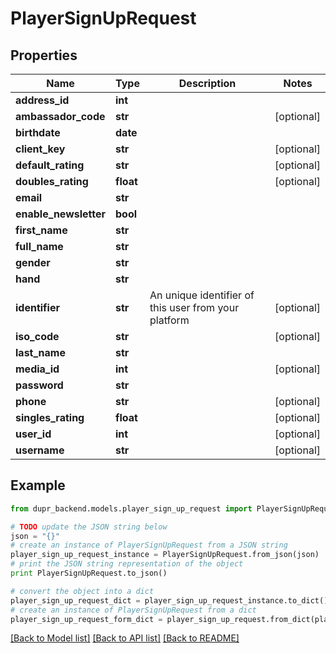 # PlayerSignUpRequest


## Properties
Name | Type | Description | Notes
------------ | ------------- | ------------- | -------------
**address_id** | **int** |  | 
**ambassador_code** | **str** |  | [optional] 
**birthdate** | **date** |  | 
**client_key** | **str** |  | [optional] 
**default_rating** | **str** |  | [optional] 
**doubles_rating** | **float** |  | [optional] 
**email** | **str** |  | 
**enable_newsletter** | **bool** |  | 
**first_name** | **str** |  | 
**full_name** | **str** |  | 
**gender** | **str** |  | 
**hand** | **str** |  | 
**identifier** | **str** | An unique identifier of this user from your platform | [optional] 
**iso_code** | **str** |  | [optional] 
**last_name** | **str** |  | 
**media_id** | **int** |  | [optional] 
**password** | **str** |  | 
**phone** | **str** |  | [optional] 
**singles_rating** | **float** |  | [optional] 
**user_id** | **int** |  | [optional] 
**username** | **str** |  | [optional] 

## Example

```python
from dupr_backend.models.player_sign_up_request import PlayerSignUpRequest

# TODO update the JSON string below
json = "{}"
# create an instance of PlayerSignUpRequest from a JSON string
player_sign_up_request_instance = PlayerSignUpRequest.from_json(json)
# print the JSON string representation of the object
print PlayerSignUpRequest.to_json()

# convert the object into a dict
player_sign_up_request_dict = player_sign_up_request_instance.to_dict()
# create an instance of PlayerSignUpRequest from a dict
player_sign_up_request_form_dict = player_sign_up_request.from_dict(player_sign_up_request_dict)
```
[[Back to Model list]](../README.md#documentation-for-models) [[Back to API list]](../README.md#documentation-for-api-endpoints) [[Back to README]](../README.md)


